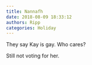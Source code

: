 ```yaml
---
title: Nannafh
date: 2018-08-09 18:33:12
authors: Ripp
categories: Holiday
---
```


 They say Kay is gay.
Who cares?

Still not voting for her.
